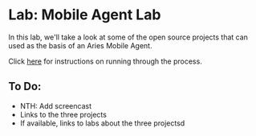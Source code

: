 # Lab: Mobile Agent Lab

In this lab, we'll take a look at some of the open source projects that can used as the basis of an Aries Mobile Agent.

<!--- (To start the presentation, click [here](https://youtu.be/He1QHYuYxlw).) -->

Click [here](#) for instructions on running through the process.

## To Do:
- NTH: Add screencast
- Links to the three projects
- If available, links to labs about the three projectsd